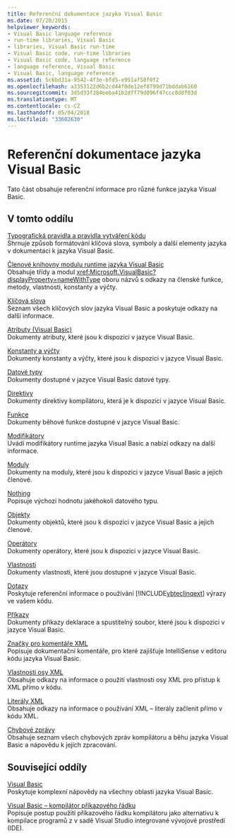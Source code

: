 ```yaml
---
title: Referenční dokumentace jazyka Visual Basic
ms.date: 07/20/2015
helpviewer_keywords:
- Visual Basic language reference
- run-time libraries, Visual Basic
- libraries, Visual Basic run-time
- Visual Basic code, run-time libraries
- Visual Basic code, language reference
- language reference, Visual Basic
- Visual Basic, language reference
ms.assetid: 5c6bd31a-9542-4f3e-bfd5-e951af58f0f2
ms.openlocfilehash: a3353122d6b2cd44f0de12ef8799d71bddab6160
ms.sourcegitcommit: 3d5d33f384eeba41b2dff79d096f47ccc8d8f03d
ms.translationtype: MT
ms.contentlocale: cs-CZ
ms.lasthandoff: 05/04/2018
ms.locfileid: "33602630"
---
```

# <a name="visual-basic-language-reference"></a>Referenční dokumentace jazyka Visual Basic
Tato část obsahuje referenční informace pro různé funkce jazyka Visual Basic.  
  
## <a name="in-this-section"></a>V tomto oddílu  
 [Typografická pravidla a pravidla vytváření kódu](../../visual-basic/language-reference/typographic-and-code-conventions.md)  
 Shrnuje způsob formátování klíčová slova, symboly a další elementy jazyka v dokumentaci k jazyka Visual Basic.  
  
 [Členové knihovny modulu runtime jazyka Visual Basic](../../visual-basic/language-reference/runtime-library-members.md)  
 Obsahuje třídy a modul <xref:Microsoft.VisualBasic?displayProperty=nameWithType> oboru názvů s odkazy na členské funkce, metody, vlastnosti, konstanty a výčty.  
  
 [Klíčová slova](../../visual-basic/language-reference/keywords/index.md)  
 Seznam všech klíčových slov jazyka Visual Basic a poskytuje odkazy na další informace.  
  
 [Atributy (Visual Basic)](../../visual-basic/language-reference/attributes.md)  
 Dokumenty atributy, které jsou k dispozici v jazyce Visual Basic.  
  
 [Konstanty a výčty](../../visual-basic/language-reference/constants-and-enumerations.md)  
 Dokumenty konstanty a výčty, které jsou k dispozici v jazyce Visual Basic.  
  
 [Datové typy](../../visual-basic/language-reference/data-types/data-type-summary.md)  
 Dokumenty dostupné v jazyce Visual Basic datové typy.  
  
 [Direktivy](../../visual-basic/language-reference/directives/directives.md)  
 Dokumenty direktivy kompilátoru, která je k dispozici v jazyce Visual Basic.  
  
 [Funkce](../../visual-basic/language-reference/functions/index.md)  
 Dokumenty běhové funkce dostupné v jazyce Visual Basic.  
  
 [Modifikátory](../../visual-basic/language-reference/modifiers/index.md)  
 Uvádí modifikátory runtime jazyka Visual Basic a nabízí odkazy na další informace.  
  
 [Moduly](../../visual-basic/language-reference/modules.md)  
 Dokumenty na moduly, které jsou k dispozici v jazyce Visual Basic a jejich členové.  
  
 [Nothing](../../visual-basic/language-reference/nothing.md)  
 Popisuje výchozí hodnotu jakéhokoli datového typu.  
  
 [Objekty](../../visual-basic/language-reference/objects/index.md)  
 Dokumenty objektů, které jsou k dispozici v jazyce Visual Basic a jejich členové.  
  
 [Operátory](../../visual-basic/language-reference/operators/index.md)  
 Dokumenty operátory, které jsou k dispozici v jazyce Visual Basic.  
  
 [Vlastnosti](../../visual-basic/language-reference/properties.md)  
 Dokumenty vlastnosti, které jsou dostupné v jazyce Visual Basic.  
  
 [Dotazy](../../visual-basic/language-reference/queries/queries.md)  
 Poskytuje referenční informace o používání [!INCLUDE[vbteclinqext](~/includes/vbteclinqext-md.md)] výrazy ve vašem kódu.  
  
 [Příkazy](../../visual-basic/language-reference/statements/index.md)  
 Dokumenty příkazy deklarace a spustitelný soubor, které jsou k dispozici v jazyce Visual Basic.  
  
 [Značky pro komentáře XML](../../visual-basic/language-reference/xmldoc/recommended-xml-tags-for-documentation-comments.md)  
 Popisuje dokumentační komentáře, pro které zajišťuje IntelliSense v editoru kódu jazyka Visual Basic.  
  
 [Vlastnosti osy XML](../../visual-basic/language-reference/xml-axis/xml-axis-properties.md)  
 Obsahuje odkazy na informace o použití vlastnosti osy XML pro přístup k XML přímo v kódu.  
  
 [Literály XML](../../visual-basic/language-reference/xml-literals/index.md)  
 Obsahuje odkazy na informace o používání XML – literály začlenit přímo v kódu XML.  
  
 [Chybové zprávy](../../visual-basic/language-reference/error-messages/index.md)  
 Obsahuje seznam všech chybových zpráv kompilátoru a běhu jazyka Visual Basic a nápovědu k jejich zpracování.  
  
## <a name="related-sections"></a>Související oddíly  
 [Visual Basic](../../visual-basic/index.md)  
 Poskytuje komplexní nápovědy na všechny oblasti jazyka Visual Basic.  
  
 [Visual Basic – kompilátor příkazového řádku](../../visual-basic/reference/command-line-compiler/index.md)  
 Popisuje postup použití příkazového řádku kompilátoru jako alternativu k kompilace programů z v sadě Visual Studio integrované vývojové prostředí (IDE).

